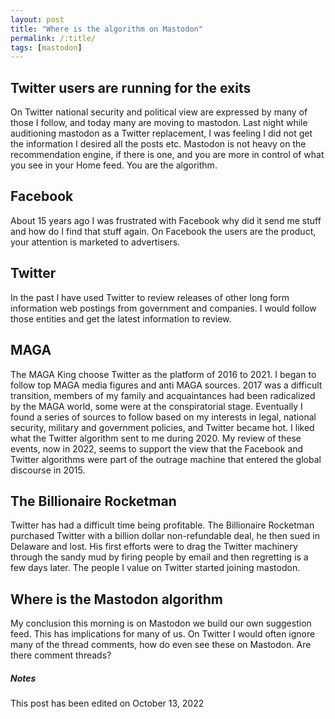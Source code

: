 ```yaml
---
layout: post
title: "Where is the algorithm on Mastodon"
permalink: /:title/
tags: [mastodon]
---
```


<div id="outline-container-orgf7f1e75" class="outline-2">
<h2 id="orgf7f1e75">Twitter users are running for the exits</h2>
<div class="outline-text-2" id="text-orgf7f1e75">
<p>
On Twitter national security and political view are expressed by many of those I follow, and today many are moving to mastodon.
Last night while auditioning mastodon as a Twitter replacement, I was feeling I did not get the information I desired all the posts etc.
Mastodon is not heavy on the recommendation engine, if there is one, and you are more in control of what you see in your Home feed.
You are the algorithm.
</p>
</div>
</div>

<div id="outline-container-orga316322" class="outline-2">
<h2 id="orga316322">Facebook</h2>
<div class="outline-text-2" id="text-orga316322">
<p>
About 15 years ago I was frustrated with Facebook why did it send me stuff and how do I find that stuff again.
On Facebook the users are the product, your attention is marketed to advertisers.
</p>
</div>
</div>

<div id="outline-container-org0522a0d" class="outline-2">
<h2 id="org0522a0d">Twitter</h2>
<div class="outline-text-2" id="text-org0522a0d">
<p>
In the past I have used Twitter to review releases of other long form information web postings from government and companies.
I would follow those entities and get the latest information to review.
</p>
</div>
</div>

<div id="outline-container-orgfe23c52" class="outline-2">
<h2 id="orgfe23c52">MAGA</h2>
<div class="outline-text-2" id="text-orgfe23c52">
<p>
The MAGA King choose Twitter as the platform of 2016 to 2021.
I began to follow top MAGA media figures and anti MAGA sources.
2017 was a difficult transition, members of my family and acquaintances had been radicalized by the MAGA world, some were at the conspiratorial stage. 
Eventually I found a series of sources to follow based on my interests in legal, national security, military and government policies, and Twitter became hot.
I liked what the Twitter algorithm sent to me during 2020.
My review of these events, now in 2022, seems to support the view that the Facebook and Twitter algorithms were part of the outrage machine that entered the global discourse in 2015. 
</p>
</div>
</div>

<div id="outline-container-org0ab8e93" class="outline-2">
<h2 id="org0ab8e93">The Billionaire Rocketman</h2>
<div class="outline-text-2" id="text-org0ab8e93">
<p>
Twitter has had a difficult time being profitable.
The Billionaire Rocketman purchased Twitter with a billion dollar non-refundable deal, he then sued in Delaware and lost.
His first efforts were to drag the Twitter machinery through the sandy mud by firing people by email and then regretting is a few days later.
The people I value on Twitter started joining mastodon.
</p>
</div>
</div>

<div id="outline-container-orgf48d339" class="outline-2">
<h2 id="orgf48d339">Where is the Mastodon algorithm</h2>
<div class="outline-text-2" id="text-orgf48d339">
<p>
My conclusion this morning is on Mastodon we build our own suggestion feed.
This has implications for many of us.
On Twitter I would often ignore many of the thread comments, how do even see these on Mastodon.
Are there comment threads? 
</p>
</div>

<div id="outline-container-orged6db1b" class="outline-5">
<h5 id="orged6db1b">Notes</h5>
<div class="outline-text-5" id="text-orged6db1b">
<p>
This post has been edited on October 13, 2022
</p>
</div>
</div>
</div>
